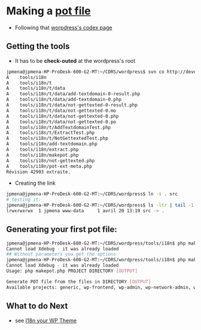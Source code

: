 # Making a [pot file](https://codex.wordpress.org/I18n_for_WordPress_Developers)


* Following that [worpdress's codex page](https://codex.wordpress.org/I18n_for_WordPress_Developers)

## Getting the tools

* It has to be __check-outed__ at the wordpress's root

```bash
jpmena@jpmena-HP-ProDesk-600-G2-MT:~/CDRS/wordpress$ svn co http://develop.svn.wordpress.org/trunk/tools/
A    tools/i18n
A    tools/i18n/t
A    tools/i18n/t/data
A    tools/i18n/t/data/add-textdomain-0-result.php
A    tools/i18n/t/data/add-textdomain-0.php
A    tools/i18n/t/data/not-gettexted-0-result.php
A    tools/i18n/t/data/not-gettexted-0.mo
A    tools/i18n/t/data/not-gettexted-0.php
A    tools/i18n/t/data/not-gettexted-0.po
A    tools/i18n/t/AddTextdomainTest.php
A    tools/i18n/t/ExtractTest.php
A    tools/i18n/t/NotGettextedTest.php
A    tools/i18n/add-textdomain.php
A    tools/i18n/extract.php
A    tools/i18n/makepot.php
A    tools/i18n/not-gettexted.php
A    tools/i18n/pot-ext-meta.php
Révision 42993 extraite.
```

* Creating the link

```bash
jpmena@jpmena-HP-ProDesk-600-G2-MT:~/CDRS/wordpress$ ln -s . src
# testing it:
jpmena@jpmena-HP-ProDesk-600-G2-MT:~/CDRS/wordpress$ ls -ltr | tail -1
lrwxrwxrwx  1 jpmena www-data     1 avril 20 13:19 src -> .
```

## Generating your first pot file:

```bash
jpmena@jpmena-HP-ProDesk-600-G2-MT:~/CDRS/wordpress/tools/i18n$ php makepot.php wp-theme ../../src/wp-content/themes/inlineskatingcomitee93 ../../src/wp-content/themes/inlineskatingcomitee93/languages/inlineskatingcomitee93.pot
Cannot load Xdebug - it was already loaded
## Without parameters you get the options
jpmena@jpmena-HP-ProDesk-600-G2-MT:~/CDRS/wordpress/tools/i18n$ php makepot.php
Cannot load Xdebug - it was already loaded
Usage: php makepot.php PROJECT DIRECTORY [OUTPUT]

Generate POT file from the files in DIRECTORY [OUTPUT]
Available projects: generic, wp-frontend, wp-admin, wp-network-admin, wp-tz, wp-plugin, wp-theme, glotpress, rosetta, wporg-bb-forums, wporg-themes, wporg-plugins, wporg-forums, wordcamporg
```

## What to do Next 

* see [I18n your WP Theme](https://wp.smashingmagazine.com/2011/12/internationalizing-localizing-wordpress-theme/)